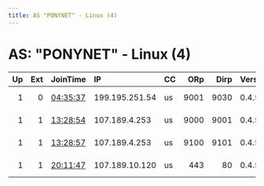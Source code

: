 ```yaml
---
title: AS "PONYNET" - Linux (4)
---
```


# AS: "PONYNET" - Linux (4)

|   Up |   Ext | JoinTime                                                                                            | IP             | CC   |   ORp |   Dirp | Version   | Contact                    | Nickname     |   eFamMembers |
|-----:|------:|:----------------------------------------------------------------------------------------------------|:---------------|:-----|------:|-------:|:----------|:---------------------------|:-------------|--------------:|
|    1 |     0 | [04:35:37](https://metrics.torproject.org/rs.html#details/E09782C5F119131D5DF3C77B83E3214697AB6376) | 199.195.251.54 | us   |  9001 |   9030 | 0.4.5.10  | David Stroud &lt;tor AT da | dappertr     |             1 |
|    1 |     1 | [13:28:54](https://metrics.torproject.org/rs.html#details/3EE11C45FDE23CC46E3C7BC8AFCACB8395B37411) | 107.189.4.253  | us   |  9000 |   9001 | 0.4.5.10  | email:Quetzalcoatl relays  | Quetzalcoatl |           170 |
|    1 |     1 | [13:28:57](https://metrics.torproject.org/rs.html#details/C82F4613A26F7E286BA3D85CF27B6027C35FDF27) | 107.189.4.253  | us   |  9100 |   9101 | 0.4.5.10  | email:Quetzalcoatl relays  | Quetzalcoatl |           170 |
|    1 |     1 | [20:11:47](https://metrics.torproject.org/rs.html#details/F2CFAAEDE733D519F1E25A7C3FAEEAE659456B91) | 107.189.10.120 | us   |   443 |     80 | 0.4.5.10  | email:tor-contact at copy  | CopyleftLUX  |             2 |
